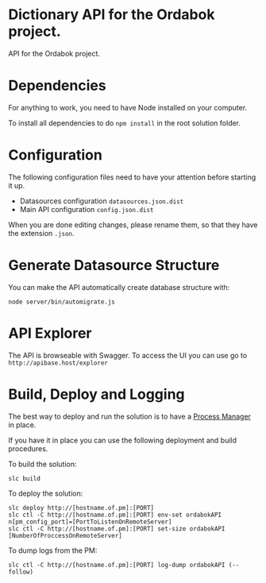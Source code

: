 # Dictionary API for the Ordabok project.

API for the Ordabok project.

# Dependencies

For anything to work, you need to have Node installed on your computer.

To install all dependencies to do `npm install` in the root solution folder.

# Configuration

The following configuration files need to have your attention before starting it up.

* Datasources configuration `datasources.json.dist` 
* Main API configuration `config.json.dist`

When you are done editing changes, please rename them, so that they have the extension `.json`.

# Generate Datasource Structure

You can make the API automatically create database structure with:
```
node server/bin/automigrate.js 
```

# API Explorer

The API is browseable with Swagger. To access the UI you can use go to `http://apibase.host/explorer`

# Build, Deploy and Logging

The best way to deploy and run the solution is to have a [Process Manager](https://github.com/strongloop/strong-pm) in place.

If you have it in place you can use the following deployment and build procedures.

To build the solution:
```
slc build
```

To deploy the solution: 
```
slc deploy http://[hostname.of.pm]:[PORT]
slc ctl -C http://[hostname.of.pm]:[PORT] env-set ordabokAPI n[pm_config_port]=[PortToListenOnRemoteServer]
slc ctl -C http://[hostname.of.pm]:[PORT] set-size ordabokAPI [NumberOfProccessOnRemoteServer]
```

To dump logs from the PM:
```
slc ctl -C http://[hostname.of.pm]:[PORT] log-dump ordabokAPI (--follow)
```
